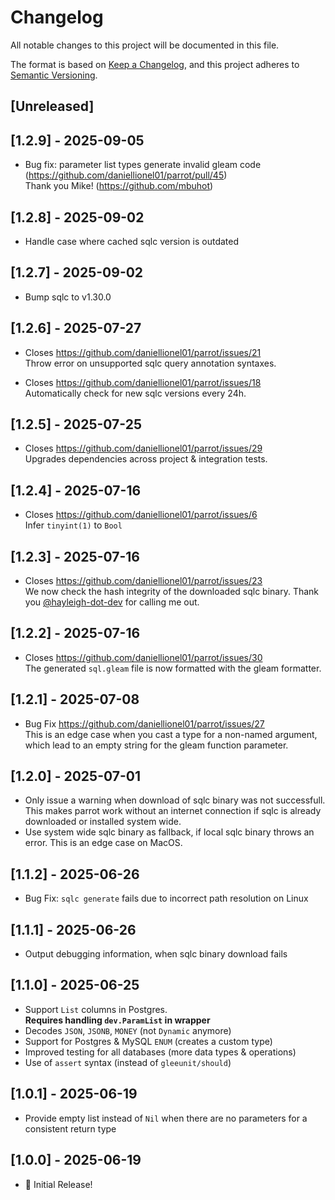 # Changelog

All notable changes to this project will be documented in this file.

The format is based on [Keep a Changelog](https://keepachangelog.com/en/1.1.0/),
and this project adheres to [Semantic Versioning](https://semver.org/spec/v2.0.0.html).

## [Unreleased]

## [1.2.9] - 2025-09-05

- Bug fix: parameter list types generate invalid gleam code (https://github.com/daniellionel01/parrot/pull/45)<br />
  Thank you Mike! (https://github.com/mbuhot)

## [1.2.8] - 2025-09-02

- Handle case where cached sqlc version is outdated

## [1.2.7] - 2025-09-02

- Bump sqlc to v1.30.0

## [1.2.6] - 2025-07-27

- Closes https://github.com/daniellionel01/parrot/issues/21<br />
  Throw error on unsupported sqlc query annotation syntaxes.

- Closes https://github.com/daniellionel01/parrot/issues/18<br />
  Automatically check for new sqlc versions every 24h.

## [1.2.5] - 2025-07-25

- Closes https://github.com/daniellionel01/parrot/issues/29<br />
  Upgrades dependencies across project & integration tests.

## [1.2.4] - 2025-07-16

- Closes https://github.com/daniellionel01/parrot/issues/6<br />
  Infer `tinyint(1)` to `Bool`

## [1.2.3] - 2025-07-16

- Closes https://github.com/daniellionel01/parrot/issues/23<br />
  We now check the hash integrity of the downloaded sqlc binary. Thank you [@hayleigh-dot-dev](https://github.com/hayleigh-dot-dev) for calling me out.

## [1.2.2] - 2025-07-16

- Closes https://github.com/daniellionel01/parrot/issues/30<br />
  The generated `sql.gleam` file is now formatted with the gleam formatter.

## [1.2.1] - 2025-07-08

- Bug Fix https://github.com/daniellionel01/parrot/issues/27<br />
  This is an edge case when you cast a type for a non-named argument, which lead to
  an empty string for the gleam function parameter.

## [1.2.0] - 2025-07-01

- Only issue a warning when download of sqlc binary was not successfull. This makes parrot
  work without an internet connection if sqlc is already downloaded or installed system wide.
- Use system wide sqlc binary as fallback, if local sqlc binary throws an error. This
  is an edge case on MacOS.

## [1.1.2] - 2025-06-26

- Bug Fix: `sqlc generate` fails due to incorrect path resolution on Linux

## [1.1.1] - 2025-06-26

- Output debugging information, when sqlc binary download fails

## [1.1.0] - 2025-06-25

- Support `List` columns in Postgres.<br />
  **Requires handling `dev.ParamList` in wrapper**
- Decodes `JSON`, `JSONB`, `MONEY`
  (not `Dynamic` anymore)
- Support for Postgres & MySQL `ENUM`
  (creates a custom type)
- Improved testing for all databases
  (more data types & operations)
- Use of `assert` syntax
  (instead of `gleeunit/should`)

## [1.0.1] - 2025-06-19

- Provide empty list instead of `Nil` when there are no parameters for a consistent return type

## [1.0.0] - 2025-06-19

- 🦜 Initial Release!
